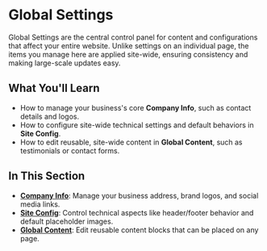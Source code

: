 # Global Settings

Global Settings are the central control panel for content and configurations that affect your entire website. Unlike settings on an individual page, the items you manage here are applied site-wide, ensuring consistency and making large-scale updates easy.

## What You'll Learn

-   How to manage your business's core **Company Info**, such as contact details and logos.
-   How to configure site-wide technical settings and default behaviors in **Site Config**.
-   How to edit reusable, site-wide content in **Global Content**, such as testimonials or contact forms.

## In This Section

-   **[Company Info](company-info.md)**: Manage your business address, brand logos, and social media links.
-   **[Site Config](site-configuration.md)**: Control technical aspects like header/footer behavior and default placeholder images.
-   **[Global Content](global-content.md)**: Edit reusable content blocks that can be placed on any page.